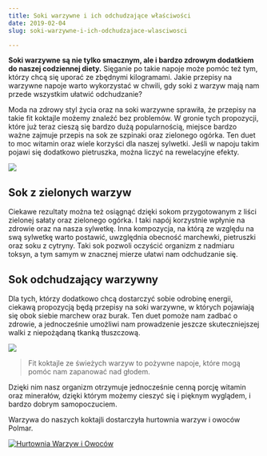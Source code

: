 ```yaml
---
title: Soki warzywne i ich odchudzające właściwości
date: 2019-02-04
slug: soki-warzywne-i-ich-odchudzajace-wlasciwosci

---
```

**Soki warzywne są nie tylko smacznym, ale i bardzo zdrowym dodatkiem do naszej codziennej diety.** Sięganie po takie napoje może pomóc też tym, którzy chcą się uporać ze zbędnymi kilogramami. Jakie przepisy na warzywne napoje warto wykorzystać w chwili, gdy soki z warzyw mają nam przede wszystkim ułatwić odchudzanie?

Moda na zdrowy styl życia oraz na soki warzywne sprawiła, że przepisy na takie fit koktajle możemy znaleźć bez problemów. W gronie tych propozycji, które już teraz cieszą się bardzo dużą popularnością, miejsce bardzo ważne zajmuje przepis na sok ze szpinaki oraz zielonego ogórka. Ten duet to moc witamin oraz wiele korzyści dla naszej sylwetki. Jeśli w napoju takim pojawi się dodatkowo pietruszka, można liczyć na rewelacyjne efekty.

![](/zielony_sok_warzywny.jpg)

## Sok z zielonych warzyw

Ciekawe rezultaty można też osiągnąć dzięki sokom przygotowanym z liści zielonej sałaty oraz zielonego ogórka. I taki napój korzystnie wpłynie na zdrowie oraz na nasza sylwetkę. Inna kompozycja, na którą ze względu na swą sylwetkę warto postawić, uwzględnia obecność marchewki, pietruszki oraz soku z cytryny. Taki sok pozwoli oczyścić organizm z nadmiaru toksyn, a tym samym w znacznej mierze ułatwi nam odchudzanie się.

## Sok odchudzający warzywny

Dla tych, którzy dodatkowo chcą dostarczyć sobie odrobinę energii, ciekawą propozycją będą przepisy na soki warzywne, w których pojawiają się obok siebie marchew oraz burak. Ten duet pomoże nam zadbać o zdrowie, a jednocześnie umożliwi nam prowadzenie jeszcze skuteczniejszej walki z niepożądaną tkanką tłuszczową.

![](/odchudzajacy_sok_warzywny.jpg)

> Fit koktajle ze świeżych warzyw to pożywne napoje, które mogą pomóc nam zapanować nad głodem.

Dzięki nim nasz organizm otrzymuje jednocześnie cenną porcję witamin oraz minerałów, dzięki którym możemy cieszyć się i pięknym wyglądem, i bardzo dobrym samopoczuciem.

Warzywa do naszych koktajli dostarczyła hurtownia warzyw i owoców Polmar.

[![Hurtownia Warzyw i Owoców](/hurtownia-warzyw-owocow.jpg "Polmar Warzywa")](https://polmar.net/kontakt)